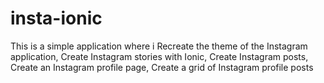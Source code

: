# insta-ionic
This is a simple application where i Recreate the theme of the Instagram application, Create Instagram stories with Ionic, Create Instagram posts, Create an Instagram profile page, Create a grid of Instagram profile posts
